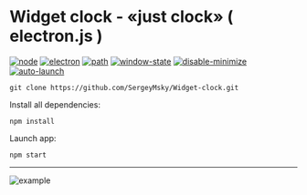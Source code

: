 # Widget clock - «just clock» ( electron.js )

[![node](https://img.shields.io/npm/v/node?color=%23339933&label=node.js&logo=node.js&style=flat-square)](https://nodejs.org/en/)
[![electron](https://img.shields.io/npm/v/electron?color=%2347848F&label=electron&logo=electron&style=flat-square)](https://www.npmjs.com/package/electron)
[![path](https://img.shields.io/npm/v/path?label=path&style=flat-square)](https://www.npmjs.com/package/path)
[![window-state](https://img.shields.io/npm/v/electron-window-state?label=window-state&style=flat-square)](https://www.npmjs.com/package/electron-window-state)
[![disable-minimize](https://img.shields.io/npm/v/electron-disable-minimize?label=disable-minimize&style=flat-square)](https://www.npmjs.com/package/electron-disable-minimize)
[![auto-launch](https://img.shields.io/npm/v/auto-launch?label=auto-launch&style=flat-square)](https://www.npmjs.com/package/auto-launch)

```
git clone https://github.com/SergeyMsky/Widget-clock.git
```

Install all dependencies:

`npm install`

Launch app:

`npm start`

---

![example](https://github.com/SergeyMsky/Widget-clock/blob/main/example-clock.gif)
